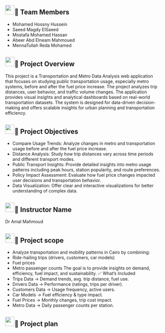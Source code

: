 ## <img src="https://media.giphy.com/media/iY8CRBdQXODJSCERIr/giphy.gif" width="30px">👥 Team Members
- Mohamed Hossny Hussein
- Saeed Magdy ElSaeed
- Mostafa Mohamed Hassan
- Abeer Abd Elneam Mahmoued
- MennaTullah Reda Mohamed


## <img src="https://media.giphy.com/media/iY8CRBdQXODJSCERIr/giphy.gif" width="30px">📌 Project Overview

This project is a Transportation and Metro Data Analysis web application that focuses on studying public transportation usage, especially metro systems, before and after the fuel price increase. The project analyzes trip distances, user behavior, and traffic volume changes.
The application provides visual insights and analytical dashboards based on real-world transportation datasets. The system is designed for data-driven decision-making and offers scalable insights for urban planning and transportation efficiency.

## <img src="https://media.giphy.com/media/iY8CRBdQXODJSCERIr/giphy.gif" width="30px">🎯 Project Objectives

- Compare Usage Trends: Analyze changes in metro and transportation usage before and after the fuel price increase.
- Distance Analysis: Study how trip distances vary across time periods and different transport modes.
- Public Transport Insights: Provide detailed insights into metro usage patterns including peak hours, station popularity, and route preferences.
- Policy Impact Assessment: Evaluate how fuel price changes impacted user decisions and transportation behavior.
- Data Visualization: Offer clear and interactive visualizations for better understanding of complex data.

## <img src="https://media.giphy.com/media/iY8CRBdQXODJSCERIr/giphy.gif" width="30px">🎯 Instructor Name

Dr Amal Mahmoud

## <img src="https://media.giphy.com/media/iY8CRBdQXODJSCERIr/giphy.gif" width="30px">🎯 Project scope

- Analyze transportation and mobility patterns in Cairo by combining:
- Ride-hailing trips (drivers, customers, car models)
- Fuel prices
- Metro passenger counts
The goal is to provide insights on demand, efficiency, fuel impact, and sustainability.
✅ What’s Included
- Trips Data → Demand trends, avg. trip distance, fuel use.
- Drivers Data → Performance (ratings, trips per driver).
- Customers Data → Usage frequency, active users.
- Car Models → Fuel efficiency & type impact.
- Fuel Prices → Monthly changes, trip cost impact.
- Metro Data → Daily passenger counts per station.

## <img src="https://media.giphy.com/media/iY8CRBdQXODJSCERIr/giphy.gif" width="30px">🎯 Project plan




